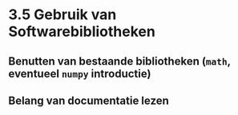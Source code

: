 # 3.5 Gebruik van Softwarebibliotheken
##   Benutten van bestaande bibliotheken (`math`, eventueel `numpy` introductie)
##   Belang van documentatie lezen 